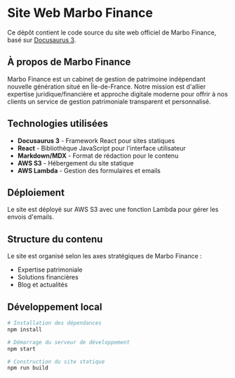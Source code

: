 # Site Web Marbo Finance

Ce dépôt contient le code source du site web officiel de Marbo Finance, basé sur [Docusaurus 3](https://docusaurus.io/).

## À propos de Marbo Finance

Marbo Finance est un cabinet de gestion de patrimoine indépendant nouvelle génération situé en Île-de-France. Notre mission est d'allier expertise juridique/financière et approche digitale moderne pour offrir à nos clients un service de gestion patrimoniale transparent et personnalisé.

## Technologies utilisées

- **Docusaurus 3** - Framework React pour sites statiques
- **React** - Bibliothèque JavaScript pour l'interface utilisateur
- **Markdown/MDX** - Format de rédaction pour le contenu
- **AWS S3** - Hébergement du site statique
- **AWS Lambda** - Gestion des formulaires et emails

## Déploiement

Le site est déployé sur AWS S3 avec une fonction Lambda pour gérer les envois d'emails.

## Structure du contenu

Le site est organisé selon les axes stratégiques de Marbo Finance :
- Expertise patrimoniale
- Solutions financières
- Blog et actualités

## Développement local

```bash
# Installation des dépendances
npm install

# Démarrage du serveur de développement
npm start

# Construction du site statique
npm run build
```
